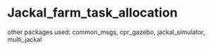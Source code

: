 # Jackal_farm_task_allocation
other packages used:
common_msgs,
cpr_gazebo,
jackal_simulator,
multi_jackal
